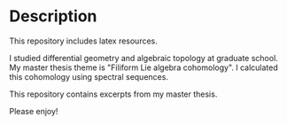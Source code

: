 # Description

This repository includes latex resources. 

I studied differential geometry and algebraic topology at graduate school. My master thesis theme is "Filiform Lie algebra cohomology". I calculated this cohomology using spectral sequences.

This repository contains excerpts from my master thesis.

Please enjoy!
 
